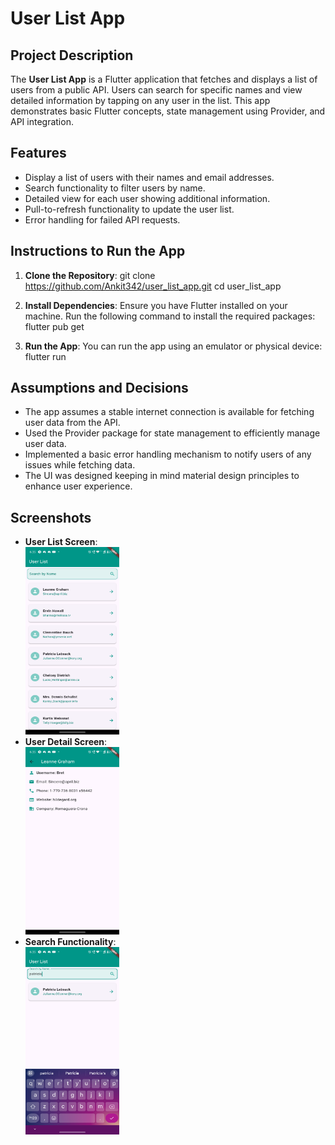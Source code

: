 # User List App

## Project Description
The **User List App** is a Flutter application that fetches and displays a list of users from a public API. Users can search for specific names and view detailed information by tapping on any user in the list. This app demonstrates basic Flutter concepts, state management using Provider, and API integration.

## Features
- Display a list of users with their names and email addresses.
- Search functionality to filter users by name.
- Detailed view for each user showing additional information.
- Pull-to-refresh functionality to update the user list.
- Error handling for failed API requests.

## Instructions to Run the App

1. **Clone the Repository**:
   git clone https://github.com/Ankit342/user_list_app.git
   cd user_list_app

2. **Install Dependencies**: Ensure you have Flutter installed on your machine. Run the following command to install the required packages:
   flutter pub get
3. **Run the App**: You can run the app using an emulator or physical device:
   flutter run
   
## Assumptions and Decisions
- The app assumes a stable internet connection is available for fetching user data from the API.
- Used the Provider package for state management to efficiently manage user data.
- Implemented a basic error handling mechanism to notify users of any issues while fetching data.
- The UI was designed keeping in mind material design principles to enhance user experience.

## Screenshots
- **User List Screen**: <br>
   <img src="screenshots/userlist.png" alt="User List Screenshot" width="150" height="300"/>
- **User Detail Screen**: <br>
   <img src="screenshots/userdetails.png" alt="User Details Screenshot" width="150" height="300"/>
- **Search Functionality**: <br>
   <img src="screenshots/search.png" alt="Search" width="150" height="300"/>
